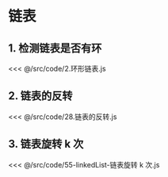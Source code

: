 # 链表

## 1. 检测链表是否有环

<<< @/src/code/2.环形链表.js

## 2. 链表的反转

<<< @/src/code/28.链表的反转.js

## 3. 链表旋转 k 次

<<< @/src/code/55-linkedList-链表旋转 k 次.js
